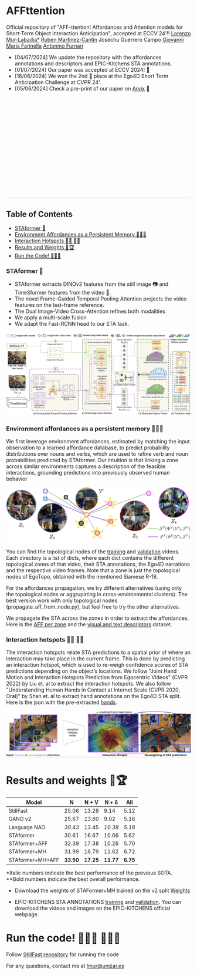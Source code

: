 

# AFFttention
Official repository of "AFF-ttention! Affordances and Attention models for Short-Term Object Interaction Anticipation", accepted at ECCV 24'!!
[Lorenzo Mur-Labadia*](https://sites.google.com/unizar.es/lorenzo-mur-labadia/inicio)
[Ruben Martinez-Cantin](https://webdiis.unizar.es/~rmcantin/)
Josechu Guerrero Campo
[Giovanni Maria Farinella](http://www.dmi.unict.it/~gfarinella)
[Antonino Furnari](https://www.antoninofurnari.it/)

- [04/07/2024] We update the repository with the affordances annotations and descriptors and EPIC-Kitchens STA annotations.
- [01/07/2024] Our paper was accepted at ECCV 2024! 🎉
- [16/06/2024] We won the 2nd 🥈 place at the Ego4D Short Term Anticipation Challenge at CVPR 24'.
- [05/06/2024] Check a pre-print of our paper on [Arvix](https://arxiv.org/pdf/2406.01194) 📃

![Teaser gif](images_GitHub_Affttention/teaser.gif)

## Table of Contents
- [STAformer 🤖](#staformer-)
- [Environment Affordances as a Persistent Memory 🧠💭🧠](#environment-affordances-as-a-persistent-memory-)
- [Interaction Hotspots 🫳🏻 🖐🏻](#interaction-hotspots-)
- [Results and Weights 🥈🏆](#results-and-weights-)
- [Run the Code! 🧑🏽‍💻](#run-the-code-)

### STAformer 🤖

* STAformer extracts DINOv2 features from the still image 📷 and TimeSformer features from the video 🎥.
* The novel Frame-Guided Temporal Pooling Attention projects the video features on the last-frame reference.
* The Dual Image-Video Cross-Attention refines both modalities
* We apply a multi-scale fusion
* We adapt the Fast-RCNN head to our STA task.

![Backbone](images_GitHub_Affttention/architecture.png)

### Environment affordances as a persistent memory 🧠💭🧠

We first leverage environment affordances, estimated by matching the input observation to a learned affordance database, to predict probability distributions over nouns and verbs, which are used to refine verb and noun probabilities predicted by STAformer. Our intuition is that linking a zone across similar environments captures a description of the feasible interactions, grounding predictions into previously observed human behavior

![Env_Aff](images_GitHub_Affttention/env_aff.png)



You can find the topological nodes of the [training](https://drive.google.com/drive/folders/1kMPBrhFyDjICl4I2cvstZGUxJjFg3WQQ?usp=drive_link) and [validation](https://drive.google.com/drive/folders/11ImgNItf6rdvvXOWvNgF1YBTyzSzUn8F?usp=drive_link) videos. Each directory is a list of dicts, where each dict contains the different topological zones of that video, their STA annotations, the Ego4D narrations and the respective video frames. Note that a zone is just the topological nodes of EgoTopo, obtained with the mentioned Siamese R-18.

For the affordances propagation, we try different alternatives (using only the topological nodes or aggrupating in cross-environmental clusters). The best version work with only topological nodes (propagate_aff_from_node.py), but feel free to try the other alternatives.

We propagate the STA across the zones in order to extract the affordances. Here is the [AFF per zone](https://drive.google.com/file/d/1Jf7MjjDZaIkAR-ctu8n7qUBqp0UeJfuV/view?usp=drive_link) and the [visual and text descriptors](https://drive.google.com/drive/folders/1EoD2nMwOC0Vh_aBnUZ4eb6x57DnKJQla?usp=drive_link) dataset.

### Interaction hotspots 🫳🏻 🖐🏻

The interaction hotspots relate STA predictions to a spatial prior of where an interaction may take place in the current frame. This is done by predicting an interaction hotspot, which is used to re-weigh confidence scores of STA predictions depending on the object’s locations. We follow "Joint Hand Motion and Interaction Hotspots Prediction from Egocentric Videos" (CVPR 2022) by Liu et. al to extract the interaction hotspots. We also follow "Understanding Human Hands in Contact at Internet Scale (CVPR 2020, Oral)" by Shan et. al to extract hand annotations on the Ego4D STA split. Here is the json with the pre-extracted [hands](https://drive.google.com/file/d/1AI6a4EwD8QZmJcXcS8ohO2-uGoJAE7uh/view?usp=drive_link).

![Env_Aff](images_GitHub_Affttention/int_hotspots.png)

# Results and weights 🥈🏆

| Model               | N      | N + V  | N + δ  | All  |
|---------------------|--------|--------|--------|------|
| StillFast           | 25.06  | 13.29  | 9.14   | 5.12 |
| GANO v2             | 25.67  | *13.60* | 9.02   | 5.16 |
| Language NAO        | *30.43* | 13.45  | *10.38* | *5.18*|
| STAformer           | 30.61  | 16.67  | 10.06  | 5.62 |
| STAformer+AFF       | 32.39  | 17.38  | 10.26  | 5.70 |
| STAformer+MH        | 31.99  | 16.79  | 11.62  | 6.72 |
| STAformer+MH+AFF    | **33.50**| **17.25**| **11.77**| **6.75**|

*Italic numbers indicate the best performance of the previous SOTA.
**Bold numbers indicate the best overall performance.
  
- Download the weights of STAFormer+MH trained on the v2 split [Weights](https://drive.google.com/xxxxx)
  
- EPIC-KITCHENS STA ANNOTATIONS [training](https://drive.google.com/file/d/1VZwi69chFYZbMLJyL8SAu7Q5JbKoyy3Z/view?usp=drive_link) and [validation](https://drive.google.com/file/d/1z01Qp5Sy4UMcAdJZhQNzyGaMn4ds35wj/view?usp=drive_link). You can download the videos and images on the EPIC-KITCHENS official webpage.

# Run the code! 🧑🏽‍💻 🧑🏽‍💻

Follow [StillFast repository](https://github.com/fpv-iplab/stillfast/tree/master) for running the code 

For any questions, contact me at lmur@unizar.es 

